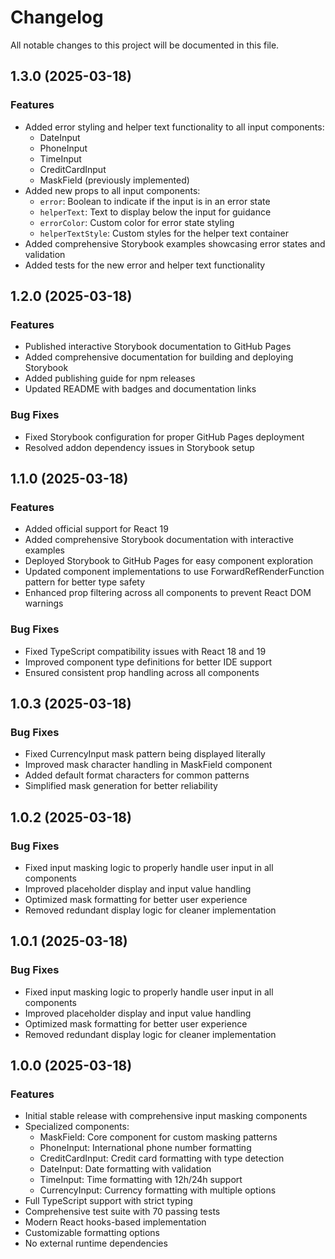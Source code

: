 # Changelog

All notable changes to this project will be documented in this file.

## 1.3.0 (2025-03-18)

### Features

- Added error styling and helper text functionality to all input components:
  - DateInput
  - PhoneInput
  - TimeInput
  - CreditCardInput
  - MaskField (previously implemented)
- Added new props to all input components:
  - `error`: Boolean to indicate if the input is in an error state
  - `helperText`: Text to display below the input for guidance
  - `errorColor`: Custom color for error state styling
  - `helperTextStyle`: Custom styles for the helper text container
- Added comprehensive Storybook examples showcasing error states and validation
- Added tests for the new error and helper text functionality

## 1.2.0 (2025-03-18)

### Features

- Published interactive Storybook documentation to GitHub Pages
- Added comprehensive documentation for building and deploying Storybook
- Added publishing guide for npm releases
- Updated README with badges and documentation links

### Bug Fixes

- Fixed Storybook configuration for proper GitHub Pages deployment
- Resolved addon dependency issues in Storybook setup

## 1.1.0 (2025-03-18)

### Features

- Added official support for React 19
- Added comprehensive Storybook documentation with interactive examples
- Deployed Storybook to GitHub Pages for easy component exploration
- Updated component implementations to use ForwardRefRenderFunction pattern for better type safety
- Enhanced prop filtering across all components to prevent React DOM warnings

### Bug Fixes

- Fixed TypeScript compatibility issues with React 18 and 19
- Improved component type definitions for better IDE support
- Ensured consistent prop handling across all components

## 1.0.3 (2025-03-18)

### Bug Fixes

- Fixed CurrencyInput mask pattern being displayed literally
- Improved mask character handling in MaskField component
- Added default format characters for common patterns
- Simplified mask generation for better reliability

## 1.0.2 (2025-03-18)

### Bug Fixes

- Fixed input masking logic to properly handle user input in all components
- Improved placeholder display and input value handling
- Optimized mask formatting for better user experience
- Removed redundant display logic for cleaner implementation

## 1.0.1 (2025-03-18)

### Bug Fixes

- Fixed input masking logic to properly handle user input in all components
- Improved placeholder display and input value handling
- Optimized mask formatting for better user experience
- Removed redundant display logic for cleaner implementation

## 1.0.0 (2025-03-18)

### Features

- Initial stable release with comprehensive input masking components
- Specialized components:
  - MaskField: Core component for custom masking patterns
  - PhoneInput: International phone number formatting
  - CreditCardInput: Credit card formatting with type detection
  - DateInput: Date formatting with validation
  - TimeInput: Time formatting with 12h/24h support
  - CurrencyInput: Currency formatting with multiple options
- Full TypeScript support with strict typing
- Comprehensive test suite with 70 passing tests
- Modern React hooks-based implementation
- Customizable formatting options
- No external runtime dependencies
